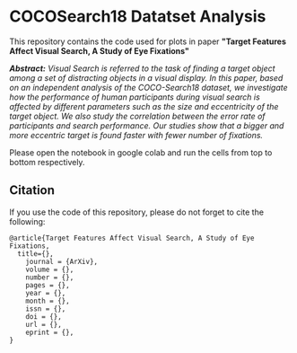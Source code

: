 
# COCOSearch18 Datatset Analysis

This repository contains the code used for plots in paper **"Target Features Affect Visual Search, A Study of Eye Fixations"** 

**_Abstract:_** *Visual Search is referred to the task of finding a target object among a set of distracting objects in a visual display. In this paper, based on an independent analysis of the COCO-Search18 dataset, we investigate how the performance of human participants during visual search is affected by different parameters such as the size and eccentricity of the target object. We also study the correlation between the error rate of participants and search performance. Our studies show that a bigger and more eccentric target is found faster with fewer number of fixations.* 


Please open the notebook in google colab and run the cells from top to bottom respectively.

## Citation

If you use the code of this repository, please do not forget to cite the following:
```
@article{Target Features Affect Visual Search, A Study of Eye Fixations,
  title={},
    journal = {ArXiv},
    volume = {},
    number = {},
    pages = {},
    year = {},
    month = {},
    issn = {},
    doi = {},
    url = {},
    eprint = {},
}
```
